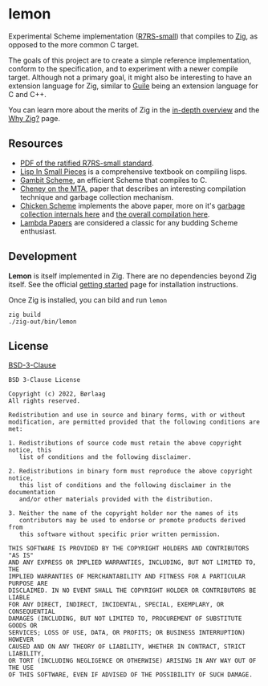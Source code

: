 # lemon

Experimental Scheme implementation ([R7RS-small](https://small.r7rs.org/)) that compiles to [Zig](https://ziglang.org/), as opposed to the more common C target. 

The goals of this project are to create a simple reference implementation, conform to the specification, and to experiment with a newer compile target. Although not a primary goal, it might also be interesting to have an extension language for Zig, similar to [Guile](https://www.gnu.org/software/guile/) being an extension language for C and C++.

You can learn more about the merits of Zig in the [in-depth overview](https://ziglang.org/learn/overview/) and the [Why Zig?](https://ziglang.org/learn/why_zig_rust_d_cpp/) page.

## Resources

- [PDF of the ratified R7RS-small standard](https://small.r7rs.org/attachment/r7rs.pdf).
- [Lisp In Small Pieces](https://www.cambridge.org/core/books/lisp-in-small-pieces/66FD2BE3EDDDC68CA87D652C82CF849E) is a comprehensive textbook on compiling lisps.
- [Gambit Scheme](https://github.com/gambit/gambit), an efficient Scheme that compiles to C.
- [Cheney on the MTA](https://dl.acm.org/doi/pdf/10.1145/214448.214454), paper that describes an interesting compilation technique and garbage collection mechanism.
- [Chicken Scheme](https://call-cc.org/) implements the above paper, more on it's [garbage collection internals here](https://www.more-magic.net/posts/internals-gc.html) and [the overall compilation here](https://wiki.call-cc.org/chicken-compilation-process).
- [Lambda Papers](https://en.wikisource.org/wiki/Lambda_Papers) are considered a classic for any budding Scheme enthusiast.

## Development

**Lemon** is itself implemented in Zig. There are no dependencies beyond Zig itself. See the official [getting started](https://ziglang.org/learn/getting-started/#installing-zig) page for installation instructions.

Once Zig is installed, you can bild and run `lemon`

```
zig build
./zig-out/bin/lemon
```

## License

[BSD-3-Clause](https://github.com/Borlaag/Lemon/blob/main/LICENSE)

```
BSD 3-Clause License

Copyright (c) 2022, Børlaag
All rights reserved.

Redistribution and use in source and binary forms, with or without
modification, are permitted provided that the following conditions are met:

1. Redistributions of source code must retain the above copyright notice, this
   list of conditions and the following disclaimer.

2. Redistributions in binary form must reproduce the above copyright notice,
   this list of conditions and the following disclaimer in the documentation
   and/or other materials provided with the distribution.

3. Neither the name of the copyright holder nor the names of its
   contributors may be used to endorse or promote products derived from
   this software without specific prior written permission.

THIS SOFTWARE IS PROVIDED BY THE COPYRIGHT HOLDERS AND CONTRIBUTORS "AS IS"
AND ANY EXPRESS OR IMPLIED WARRANTIES, INCLUDING, BUT NOT LIMITED TO, THE
IMPLIED WARRANTIES OF MERCHANTABILITY AND FITNESS FOR A PARTICULAR PURPOSE ARE
DISCLAIMED. IN NO EVENT SHALL THE COPYRIGHT HOLDER OR CONTRIBUTORS BE LIABLE
FOR ANY DIRECT, INDIRECT, INCIDENTAL, SPECIAL, EXEMPLARY, OR CONSEQUENTIAL
DAMAGES (INCLUDING, BUT NOT LIMITED TO, PROCUREMENT OF SUBSTITUTE GOODS OR
SERVICES; LOSS OF USE, DATA, OR PROFITS; OR BUSINESS INTERRUPTION) HOWEVER
CAUSED AND ON ANY THEORY OF LIABILITY, WHETHER IN CONTRACT, STRICT LIABILITY,
OR TORT (INCLUDING NEGLIGENCE OR OTHERWISE) ARISING IN ANY WAY OUT OF THE USE
OF THIS SOFTWARE, EVEN IF ADVISED OF THE POSSIBILITY OF SUCH DAMAGE.
```
